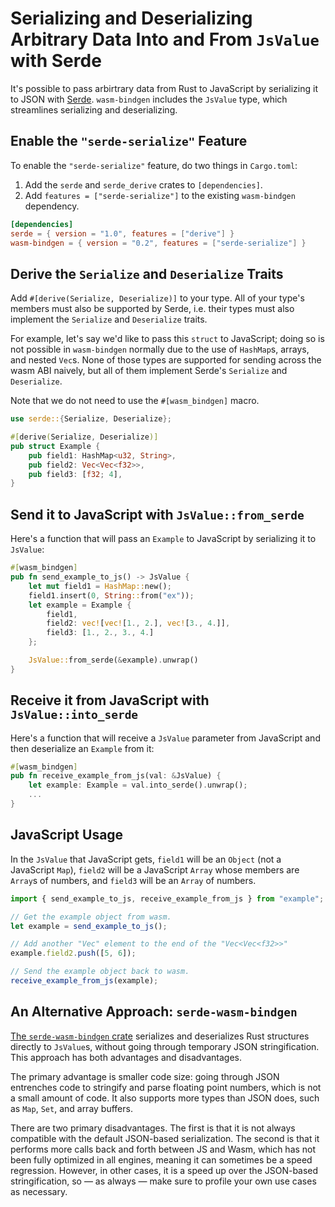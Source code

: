 # Serializing and Deserializing Arbitrary Data Into and From `JsValue` with Serde

It's possible to pass arbirtrary data from Rust to JavaScript by serializing it
to JSON with [Serde](https://github.com/serde-rs/serde). `wasm-bindgen` includes
the `JsValue` type, which streamlines serializing and deserializing.

## Enable the `"serde-serialize"` Feature

To enable the `"serde-serialize"` feature, do two things in `Cargo.toml`:

1. Add the `serde` and `serde_derive` crates to `[dependencies]`.
2. Add `features = ["serde-serialize"]` to the existing `wasm-bindgen`
   dependency.

```toml
[dependencies]
serde = { version = "1.0", features = ["derive"] }
wasm-bindgen = { version = "0.2", features = ["serde-serialize"] }
```

## Derive the `Serialize` and `Deserialize` Traits

Add `#[derive(Serialize, Deserialize)]` to your type. All of your type's
members must also be supported by Serde, i.e. their types must also implement
the `Serialize` and `Deserialize` traits.

For example, let's say we'd like to pass this `struct` to JavaScript; doing so
is not possible in `wasm-bindgen` normally due to the use of `HashMap`s, arrays,
and nested `Vec`s. None of those types are supported for sending across the wasm
ABI naively, but all of them implement Serde's `Serialize` and `Deserialize`.

Note that we do not need to use the `#[wasm_bindgen]` macro.

```rust
use serde::{Serialize, Deserialize};

#[derive(Serialize, Deserialize)]
pub struct Example {
    pub field1: HashMap<u32, String>,
    pub field2: Vec<Vec<f32>>,
    pub field3: [f32; 4],
}
```

## Send it to JavaScript with `JsValue::from_serde`

Here's a function that will pass an `Example` to JavaScript by serializing it to
`JsValue`:

```rust
#[wasm_bindgen]
pub fn send_example_to_js() -> JsValue {
    let mut field1 = HashMap::new();
    field1.insert(0, String::from("ex"));
    let example = Example {
        field1,
        field2: vec![vec![1., 2.], vec![3., 4.]],
        field3: [1., 2., 3., 4.]
    };

    JsValue::from_serde(&example).unwrap()
}
```

## Receive it from JavaScript with `JsValue::into_serde`

Here's a function that will receive a `JsValue` parameter from JavaScript and
then deserialize an `Example` from it:

```rust
#[wasm_bindgen]
pub fn receive_example_from_js(val: &JsValue) {
    let example: Example = val.into_serde().unwrap();
    ...
}
```

## JavaScript Usage

In the `JsValue` that JavaScript gets, `field1` will be an `Object` (not a
JavaScript `Map`), `field2` will be a JavaScript `Array` whose members are
`Array`s of numbers, and `field3` will be an `Array` of numbers.

```js
import { send_example_to_js, receive_example_from_js } from "example";

// Get the example object from wasm.
let example = send_example_to_js();

// Add another "Vec" element to the end of the "Vec<Vec<f32>>"
example.field2.push([5, 6]);

// Send the example object back to wasm.
receive_example_from_js(example);
```

## An Alternative Approach: `serde-wasm-bindgen`

[The `serde-wasm-bindgen`
crate](https://github.com/cloudflare/serde-wasm-bindgen) serializes and
deserializes Rust structures directly to `JsValue`s, without going through
temporary JSON stringification. This approach has both advantages and
disadvantages.

The primary advantage is smaller code size: going through JSON entrenches code
to stringify and parse floating point numbers, which is not a small amount of
code. It also supports more types than JSON does, such as `Map`, `Set`, and
array buffers.

There are two primary disadvantages. The first is that it is not always
compatible with the default JSON-based serialization. The second is that it
performs more calls back and forth between JS and Wasm, which has not been fully
optimized in all engines, meaning it can sometimes be a speed
regression. However, in other cases, it is a speed up over the JSON-based
stringification, so &mdash; as always &mdash; make sure to profile your own use
cases as necessary.
